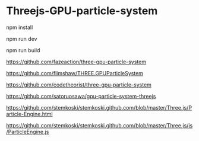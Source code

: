 # Threejs-GPU-particle-system


npm install

npm run dev

npm run build


<https://github.com/fazeaction/three-gpu-particle-system>

<https://github.com/flimshaw/THREE.GPUParticleSystem>

<https://github.com/codetheorist/three-gpu-particle-system>

<https://github.com/satoruosawa/gpu-particle-system-threejs>



<https://github.com/stemkoski/stemkoski.github.com/blob/master/Three.js/Particle-Engine.html>

<https://github.com/stemkoski/stemkoski.github.com/blob/master/Three.js/js/ParticleEngine.js>
